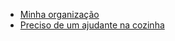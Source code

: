 <!DOCTYPE html>
<html lang="pt-BR">
    <head>
        <title>Personal Cheff</title>
        <meta charset="UTF-8">
        <meta name="viewport" content="width=device-width, initial-scale=1">
        <link rel="stylesheet" href="../css/reset.css">
        <link rel="stylesheet" href="../css/style.css">
        <link rel="preconnect" href="https://fonts.gstatic.com">
<link href="https://fonts.googleapis.com/css2?family=Cabin&family=Lato&family=Libre+Baskerville&family=PT+Serif&display=swap" rel="stylesheet">
    </head>
    <body>
        <ul>
            <li><a class="botaomaior" href="html/minhaorganizacao.html"  >Minha organização</a></li>
            <li><a class="botaomaior" href="html/habilidades.html"  >Preciso de um ajudante na cozinha</a></li>
        </ul>
    </body>
</html>
